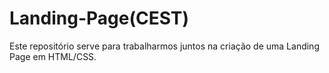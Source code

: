 # Landing-Page(CEST)
 Este repositório serve para trabalharmos juntos na criação de uma Landing Page em HTML/CSS.
